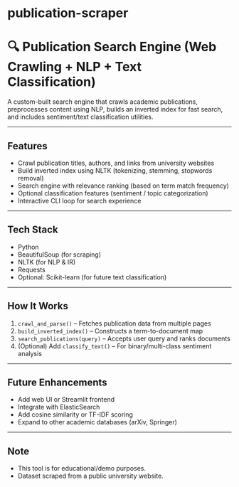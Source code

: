 # publication-scraper
# 🔍 Publication Search Engine (Web Crawling + NLP + Text Classification)

A custom-built search engine that crawls academic publications, preprocesses content using NLP, builds an inverted index for fast search, and includes sentiment/text classification utilities.

---

##  Features

- Crawl publication titles, authors, and links from university websites
- Build inverted index using NLTK (tokenizing, stemming, stopwords removal)
- Search engine with relevance ranking (based on term match frequency)
- Optional classification features (sentiment / topic categorization)
- Interactive CLI loop for search experience
---

## Tech Stack

- Python  
- BeautifulSoup (for scraping)  
- NLTK (for NLP & IR)  
- Requests  
- Optional: Scikit-learn (for future text classification)

---

## How It Works

1. `crawl_and_parse()` – Fetches publication data from multiple pages  
2. `build_inverted_index()` – Constructs a term-to-document map  
3. `search_publications(query)` – Accepts user query and ranks documents  
4. (Optional) Add `classify_text()` – For binary/multi-class sentiment analysis

---

## Future Enhancements

- Add web UI or Streamlit frontend  
- Integrate with ElasticSearch  
- Add cosine similarity or TF-IDF scoring  
- Expand to other academic databases (arXiv, Springer)

---

## Note

- This tool is for educational/demo purposes.  
- Dataset scraped from a public university website.



